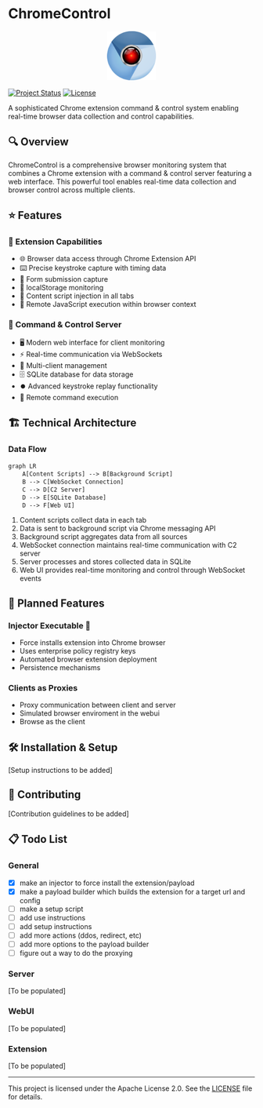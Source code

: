 # ChromeControl

<div align="center">
  <img src="/webui/public/icon.png" alt="ChromeControl Logo" width="100"/>
</div>




[![Project Status](https://img.shields.io/badge/status-in_development-yellow.svg)]()
[![License](https://img.shields.io/badge/license-Apache%202.0-blue.svg)]()

A sophisticated Chrome extension command & control system enabling real-time browser data collection and control capabilities.

## 🔍 Overview

ChromeControl is a comprehensive browser monitoring system that combines a Chrome extension with a command & control server featuring a web interface. This powerful tool enables real-time data collection and browser control across multiple clients.

## ⭐ Features

### 🔌 Extension Capabilities

- 🌐 Browser data access through Chrome Extension API
- ⌨️ Precise keystroke capture with timing data
- 📝 Form submission capture
- 💾 localStorage monitoring
- 📄 Content script injection in all tabs
- 🔧 Remote JavaScript execution within browser context

### 🎯 Command & Control Server

- 🖥️ Modern web interface for client monitoring
- ⚡ Real-time communication via WebSockets
- 👥 Multi-client management
- 🗄️ SQLite database for data storage
- ⏺️ Advanced keystroke replay functionality
- 🔄 Remote command execution

## 🏗️ Technical Architecture

### Data Flow

```mermaid
graph LR
    A[Content Scripts] --> B[Background Script]
    B --> C[WebSocket Connection]
    C --> D[C2 Server]
    D --> E[SQLite Database]
    D --> F[Web UI]
```

1. Content scripts collect data in each tab
2. Data is sent to background script via Chrome messaging API
3. Background script aggregates data from all sources
4. WebSocket connection maintains real-time communication with C2 server
5. Server processes and stores collected data in SQLite
6. Web UI provides real-time monitoring and control through WebSocket events

## 🚀 Planned Features

### Injector Executable 💉

- Force installs extension into Chrome browser
- Uses enterprise policy registry keys
- Automated browser extension deployment
- Persistence mechanisms

### Clients as Proxies
- Proxy communication between client and server
- Simulated browser enviroment in the webui
- Browse as the client

## 🛠️ Installation & Setup
[Setup instructions to be added]

## 👥 Contributing
[Contribution guidelines to be added]

## 📋 Todo List

### General
- [x] make an injector to force install the extension/payload
- [x] make a payload builder which builds the extension for a target url and config
- [ ] make a setup script
- [ ] add use instructions
- [ ] add setup instructions
- [ ] add more actions (ddos, redirect, etc)
- [ ] add more options to the payload builder
- [ ] figure out a way to do the proxying

### Server
[To be populated]

### WebUI
[To be populated]

### Extension
[To be populated]

---

This project is licensed under the Apache License 2.0. See the [LICENSE](LICENSE) file for details.
